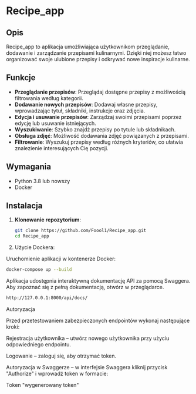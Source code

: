 # Recipe_app

## Opis

Recipe_app to aplikacja umożliwiająca użytkownikom przeglądanie, dodawanie i zarządzanie przepisami kulinarnymi. Dzięki niej możesz łatwo organizować swoje ulubione przepisy i odkrywać nowe inspiracje kulinarne.

## Funkcje

- **Przeglądanie przepisów**: Przeglądaj dostępne przepisy z możliwością filtrowania według kategorii.
- **Dodawanie nowych przepisów**: Dodawaj własne przepisy, wprowadzając tytuł, składniki, instrukcje oraz zdjęcia.
- **Edycja i usuwanie przepisów**: Zarządzaj swoimi przepisami poprzez edycję lub usuwanie istniejących.
- **Wyszukiwanie**: Szybko znajdź przepisy po tytule lub składnikach.
- **Obsługa zdjęć**: Możliwość dodawania zdjęć powiązanych z przepisami.
- **Filtrowanie**: Wyszukuj przepisy według różnych kryteriów, co ułatwia znalezienie interesujących Cię pozycji.

## Wymagania

- Python 3.8 lub nowszy
- Docker

## Instalacja

1. **Klonowanie repozytorium**:

   ```bash
   git clone https://github.com/Foool1/Recipe_app.git
   cd Recipe_app
   ```

2. Użycie Dockera:

Uruchomienie aplikacji w kontenerze Docker:

```bash
docker-compose up --build
```

Aplikacja udostępnia interaktywną dokumentację API za pomocą Swaggera. Aby zapoznać się z pełną dokumentacją, otwórz w przeglądarce.
```bash
http://127.0.0.1:8000/api/docs/
```


Autoryzacja

Przed przetestowaniem zabezpieczonych endpointów wykonaj następujące kroki:

Rejestracja użytkownika – utwórz nowego użytkownika przy użyciu odpowiedniego endpointu.

Logowanie – zaloguj się, aby otrzymać token.

Autoryzacja w Swaggerze – w interfejsie Swaggera kliknij przycisk "Authorize" i wprowadź token w formacie:

Token "wygenerowany token"

